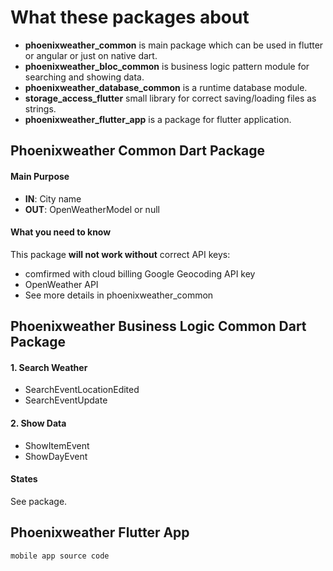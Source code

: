 # What these packages about

- **phoenixweather_common** is main package which can be used in flutter or angular or just on native dart.
- **phoenixweather_bloc_common** is business logic pattern module for searching and showing data.
- **phoenixweather_database_common** is a runtime database module.
- **storage_access_flutter** small library for correct saving/loading files as strings.
- **phoenixweather_flutter_app** is a package for flutter application.

## Phoenixweather Common Dart Package

#### Main Purpose
- **IN**: City name
- **OUT**: OpenWeatherModel or null

#### What you need to know
This package **will not work without** correct API keys:
- comfirmed with cloud billing Google Geocoding API key
- OpenWeather API
- See more details in phoenixweather_common

## Phoenixweather Business Logic  Common Dart Package
#### 1. Search Weather
- SearchEventLocationEdited
- SearchEventUpdate

#### 2. Show Data
-  ShowItemEvent
-  ShowDayEvent

#### States
See package.

## Phoenixweather Flutter App
`mobile app source code`
